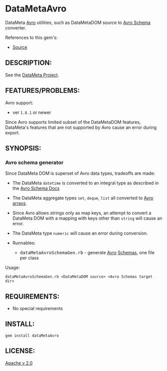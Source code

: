 # DataMetaAvro

DataMeta [Avro](http://avro.apache.org/docs/current) utilities, such as DataMetaDOM source to
[Avro Schema](http://avro.apache.org/docs/current/spec.html) converter.

References to this gem's:

* [Source](https://github.com/eBayDataMeta/DataMeta-gems)


## DESCRIPTION:

See the [DataMeta Project](https://github.com/eBayDataMeta/DataMeta).

## FEATURES/PROBLEMS:

Avro support:

* ver `1.8.1` or newer

Since Avro supports limited subset of the DataMetaDOM features, DataMeta's features that are not supported by Avro
cause an error during export.

## SYNOPSIS:

### Avro schema generator

Since DataMeta DOM is superset of Avro data types, tradeoffs are made:

* The DataMeta `datetime` is converted to an integral type as described in the [Avro Schema Docs](http://avro.apache.org/docs/current/spec.html#Time+%28millisecond+precision%29)
* The DataMeta aggregate types `set`, `deque`, `list` all converted to [Avro arrays](http://avro.apache.org/docs/current/spec.html#Arrays).
* Since Avro allows strings only as map keys, an attempt to convert a DataMeta DOM with a mapping with keys other than
    `string` will cause an error.
* The DataMeta type `numeric` will cause an error during conversion.

* Runnables:
  * <tt>dataMetaAvroSchemaGen.rb</tt> - generate [Avro](http://avro.apache.org/docs/current) [Schemas](http://avro.apache.org/docs/current/spec.html),
    one file per class

Usage:

    dataMetaAvroSchemaGen.rb <DataMetaDOM source> <Avro Schemas target dir>

## REQUIREMENTS:

* No special requirements

## INSTALL:

    gem install dataMetaAvro

## LICENSE:

[Apache v 2.0](https://github.com/eBayDataMeta/DataMeta/blob/master/LICENSE.md)
